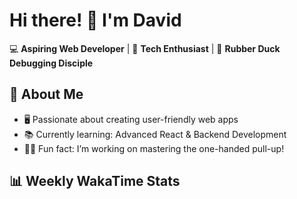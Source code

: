 # Hi there! 👋 I'm David
💻 **Aspiring Web Developer** | 🚀 **Tech Enthusiast** | 🦆 **Rubber Duck Debugging Disciple**

## 🌟 About Me
- 🖥️ Passionate about creating user-friendly web apps
- 📚 Currently learning: Advanced React & Backend Development
- 🏋️‍♂️ Fun fact: I’m working on mastering the one-handed pull-up!

## 📊 Weekly WakaTime Stats
<!--START_SECTION:waka-->
<!--END_SECTION:waka-->

<!---
DavidFPR/DavidFPR is a ✨ special ✨ repository because its `README.md` (this file) appears on your GitHub profile.
You can click the Preview link to take a look at your changes.
--->

